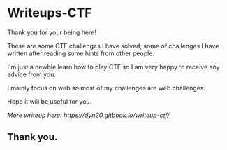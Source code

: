 # Writeups-CTF
Thank you for your being here!

These are some CTF challenges I have solved, some of challenges I have written after reading some hints from other people.

I'm just a newbie learn how to play CTF so I am very happy to receive any advice from you.

I mainly focus on web so most of my challenges are web challenges.

Hope it will be useful for you.

*More writeup here: https://dyn20.gitbook.io/writeup-ctf/*

## Thank you.
